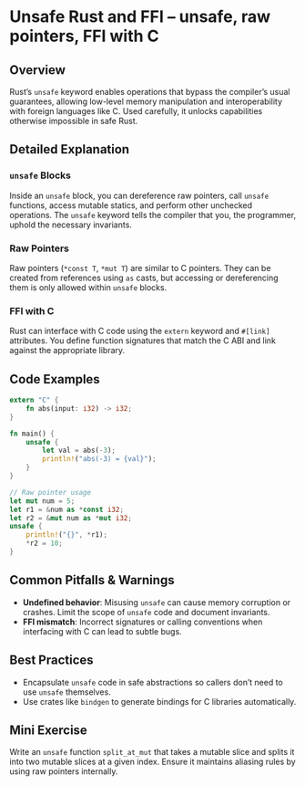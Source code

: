 # Unsafe Rust and FFI – unsafe, raw pointers, FFI with C

## Overview
Rust’s `unsafe` keyword enables operations that bypass the compiler’s usual guarantees, allowing low-level memory manipulation and interoperability with foreign languages like C. Used carefully, it unlocks capabilities otherwise impossible in safe Rust.

## Detailed Explanation
### `unsafe` Blocks
Inside an `unsafe` block, you can dereference raw pointers, call `unsafe` functions, access mutable statics, and perform other unchecked operations. The `unsafe` keyword tells the compiler that you, the programmer, uphold the necessary invariants.

### Raw Pointers
Raw pointers (`*const T`, `*mut T`) are similar to C pointers. They can be created from references using `as` casts, but accessing or dereferencing them is only allowed within `unsafe` blocks.

### FFI with C
Rust can interface with C code using the `extern` keyword and `#[link]` attributes. You define function signatures that match the C ABI and link against the appropriate library.

## Code Examples
```rust
extern "C" {
    fn abs(input: i32) -> i32;
}

fn main() {
    unsafe {
        let val = abs(-3);
        println!("abs(-3) = {val}");
    }
}
```

```rust
// Raw pointer usage
let mut num = 5;
let r1 = &num as *const i32;
let r2 = &mut num as *mut i32;
unsafe {
    println!("{}", *r1);
    *r2 = 10;
}
```

## Common Pitfalls & Warnings
- **Undefined behavior**: Misusing `unsafe` can cause memory corruption or crashes. Limit the scope of `unsafe` code and document invariants.
- **FFI mismatch**: Incorrect signatures or calling conventions when interfacing with C can lead to subtle bugs.

## Best Practices
- Encapsulate `unsafe` code in safe abstractions so callers don’t need to use `unsafe` themselves.
- Use crates like `bindgen` to generate bindings for C libraries automatically.

## Mini Exercise
Write an `unsafe` function `split_at_mut` that takes a mutable slice and splits it into two mutable slices at a given index. Ensure it maintains aliasing rules by using raw pointers internally.

